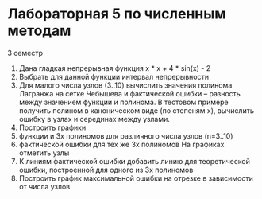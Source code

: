 # Лабораторная 5 по численным методам 
3 семестр

1. Дана гладкая непрерывная функция x * x + 4 * sin(x) - 2
2. Выбрать для данной функции интервал непрерывности
3. Для малого числа узлов (3..10) вычислить значения полинома Лагранжа на сетке Чебышева и фактической ошибки – разность между значением функции и полинома.
 В тестовом примере получить полином в каноническом виде (по степеням х), вычислить ошибку в узлах и серединах между узлами.
4. Построить графики
1. функции и 3х полиномов для различного числа узлов (n=3..10)
2. фактической ошибки для тех же 3х полиномов
На графиках отметить узлы
5. К линиям фактической ошибки добавить линию для теоретической
ошибки, построенной для одного из 3х полиномов
6. Построить график максимальной ошибки на отрезке в зависимости от
числа узлов.
